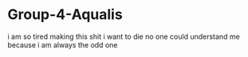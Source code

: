 # Group-4-Aqualis
i am so tired making this shit
i want to die
no one could understand me
because i am always the odd one
